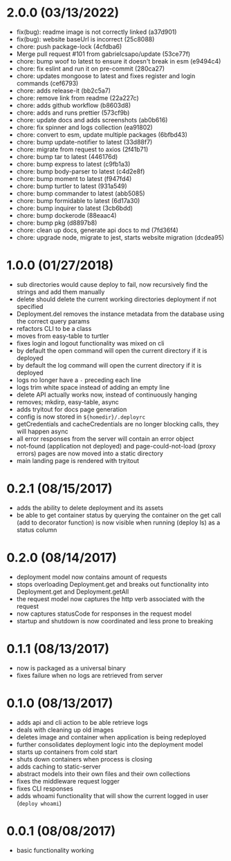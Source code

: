 # 2.0.0 (03/13/2022)

- fix(bug): readme image is not correctly linked (a37d901)
- fix(bug): website baseUrl is incorrect (25c8088)
- chore: push package-lock (4cfdba6)
- Merge pull request #101 from gabrielcsapo/update (53ce77f)
- chore: bump woof to latest to ensure it doesn't break in esm (e9494c4)
- chore: fix eslint and run it on pre-commit (280ca27)
- chore: updates mongoose to latest and fixes register and login commands (cef6793)
- chore: adds release-it (bb2c5a7)
- chore: remove link from readme (22a227c)
- chore: adds github workflow (b8603d8)
- chore: adds and runs prettier (573cf9b)
- chore: update docs and adds screenshots (ab0b616)
- chore: fix spinner and logs collection (ea91802)
- chore: convert to esm, update multiple packages (6bfbd43)
- chore: bump update-notifier to latest (33d88f7)
- chore: migrate from request to axios (2f41b71)
- chore: bump tar to latest (446176d)
- chore: bump express to latest (c9fb1a3)
- chore: bump body-parser to latest (c4d2e8f)
- chore: bump moment to latest (f947fd4)
- chore: bump turtler to latest (931a549)
- chore: bump commander to latest (abb5085)
- chore: bump formidable to latest (6d17a30)
- chore: bump inquirer to latest (3cb6bdd)
- chore: bump dockerode (88eaac4)
- chore: bump pkg (d8897b8)
- chore: clean up docs, generate api docs to md (7fd36f4)
- chore: upgrade node, migrate to jest, starts website migration (dcdea95)

# 1.0.0 (01/27/2018)

- sub directories would cause deploy to fail, now recursively find the strings and add them manually
- delete should delete the current working directories deployment if not specified
- Deployment.del removes the instance metadata from the database using the correct query params
- refactors CLI to be a class
- moves from easy-table to turtler
- fixes login and logout functionality was mixed on cli
- by default the open command will open the current directory if it is deployed
- by default the log command will open the current directory if it is deployed
- logs no longer have a `-` preceding each line
- logs trim white space instead of adding an empty line
- delete API actually works now, instead of continuously hanging
- removes; mkdirp, easy-table, async
- adds tryitout for docs page generation
- config is now stored in `${homedir}/.deployrc`
- getCredentials and cacheCredentials are no longer blocking calls, they will happen async
- all error responses from the server will contain an error object
- not-found (application not deployed) and page-could-not-load (proxy errors) pages are now moved into a static directory
- main landing page is rendered with tryitout

# 0.2.1 (08/15/2017)

- adds the ability to delete deployment and its assets
- be able to get container status by querying the container on the get call (add to decorator function) is now visible when running (deploy ls) as a status column

# 0.2.0 (08/14/2017)

- deployment model now contains amount of requests
- stops overloading Deployment.get and breaks out functionality into Deployment.get and Deployment.getAll
- the request model now captures the http verb associated with the request
- now captures statusCode for responses in the request model
- startup and shutdown is now coordinated and less prone to breaking

# 0.1.1 (08/13/2017)

- now is packaged as a universal binary
- fixes failure when no logs are retrieved from server

# 0.1.0 (08/13/2017)

- adds api and cli action to be able retrieve logs
- deals with cleaning up old images
- deletes image and container when application is being redeployed
- further consolidates deployment logic into the deployment model
- starts up containers from cold start
- shuts down containers when process is closing
- adds caching to static-server
- abstract models into their own files and their own collections
- fixes the middleware request logger
- fixes CLI responses
- adds whoami functionality that will show the current logged in user (`deploy whoami`)

# 0.0.1 (08/08/2017)

- basic functionality working
